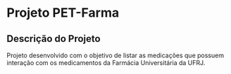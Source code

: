 # Projeto PET-Farma


## Descrição do Projeto

Projeto desenvolvido com o objetivo de listar as medicações que possuem interação com os medicamentos da Farmácia Universitária da UFRJ.

